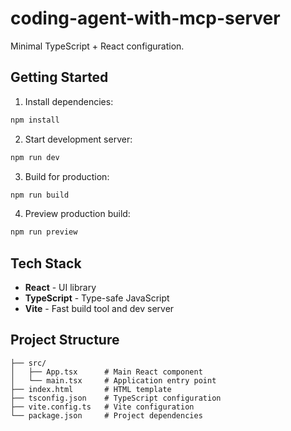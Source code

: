 # coding-agent-with-mcp-server

Minimal TypeScript + React configuration.

## Getting Started

1. Install dependencies:
```bash
npm install
```

2. Start development server:
```bash
npm run dev
```

3. Build for production:
```bash
npm run build
```

4. Preview production build:
```bash
npm run preview
```

## Tech Stack

- **React** - UI library
- **TypeScript** - Type-safe JavaScript
- **Vite** - Fast build tool and dev server

## Project Structure

```
├── src/
│   ├── App.tsx      # Main React component
│   └── main.tsx     # Application entry point
├── index.html       # HTML template
├── tsconfig.json    # TypeScript configuration
├── vite.config.ts   # Vite configuration
└── package.json     # Project dependencies
```
